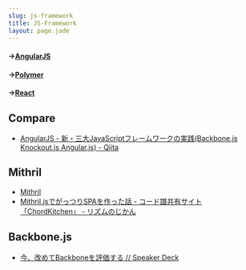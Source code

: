 ```yaml
---
slug: js-framework
title: JS-Framework
layout: page.jade
---
```


#### →__[AngularJS](/wiki/angularjs/)__

#### →__[Polymer](/wiki/polymer/)__

#### →__[React](/wiki/react/)__


## Compare
- [AngularJS - 新・三大JavaScriptフレームワークの実践(Backbone.js Knockout.js Angular.js) - Qiita](http://qiita.com/icoxfog417/items/3c68e1a4de7121658e29)


## Mithril
- [Mithril](http://mithril-ja.js.org/)
- [Mithril.jsでがっつりSPAを作った話 - コード譜共有サイト「ChordKitchen」 - リズムのじかん](http://chords.hatenablog.com/entry/2015/08/04/mithril%E3%81%A7%E3%81%8C%E3%81%A3%E3%81%A4%E3%82%8ASPA%E3%82%92%E4%BD%9C%E3%81%A3%E3%81%9F%E8%A9%B1_-_%E3%82%B3%E3%83%BC%E3%83%89%E8%AD%9C%E5%85%B1%E6%9C%89%E3%82%B5%E3%82%A4%E3%83%88%E3%80%8CChordKitch)


## Backbone.js
- [今、改めてBackboneを評価する // Speaker Deck](https://speakerdeck.com/shibe97/jin-gai-metebackbonewoping-jia-suru)
